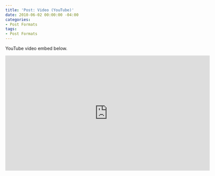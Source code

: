```yaml
---
title: 'Post: Video (YouTube)'
date: 2010-06-02 00:00:00 -04:00
categories:
- Post Formats
tags:
- Post Formats
---
```


YouTube video embed below.

<iframe width="640" height="360" src="https://www.youtube-nocookie.com/embed/l2Of1-d5E5o?controls=0&amp;showinfo=0" frameborder="0" allowfullscreen></iframe>